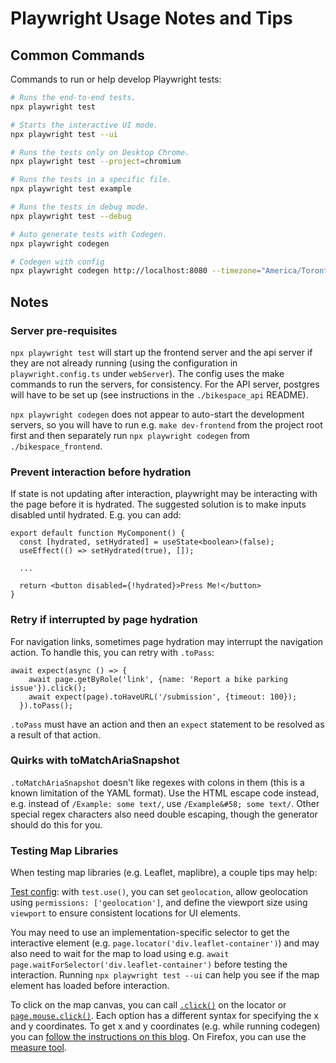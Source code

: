 # Playwright Usage Notes and Tips

## Common Commands

Commands to run or help develop Playwright tests:

```bash
# Runs the end-to-end tests.
npx playwright test

# Starts the interactive UI mode.
npx playwright test --ui

# Runs the tests only on Desktop Chrome.
npx playwright test --project=chromium

# Runs the tests in a specific file.
npx playwright test example

# Runs the tests in debug mode.
npx playwright test --debug

# Auto generate tests with Codegen.
npx playwright codegen
```

```bash
# Codegen with config
npx playwright codegen http://localhost:8080 --timezone="America/Toronto" --geolocation="43.76,-79.43" --viewport-size=800,600
```

## Notes

### Server pre-requisites

`npx playwright test` will start up the frontend server and the api server if they are not already running (using the configuration in `playwright.config.ts` under `webServer`). The config uses the make commands to run the servers, for consistency. For the API server, postgres will have to be set up (see instructions in the `./bikespace_api` README).

`npx playwright codegen` does not appear to auto-start the development servers, so you will have to run e.g. `make dev-frontend` from the project root first and then separately run `npx playwright codegen` from `./bikespace_frontend`.

### Prevent interaction before hydration

If state is not updating after interaction, playwright may be interacting with the page before it is hydrated. The suggested solution is to make inputs disabled until hydrated. E.g. you can add:

```tsx
export default function MyComponent() {
  const [hydrated, setHydrated] = useState<boolean>(false);
  useEffect(() => setHydrated(true), []);

  ...

  return <button disabled={!hydrated}>Press Me!</button>
}
```

### Retry if interrupted by page hydration

For navigation links, sometimes page hydration may interrupt the navigation action. To handle this, you can retry with `.toPass`:

```tsx
await expect(async () => {
    await page.getByRole('link', {name: 'Report a bike parking issue'}).click();
    await expect(page).toHaveURL('/submission', {timeout: 100});
  }).toPass();
```

`.toPass` must have an action and then an `expect` statement to be resolved as a result of that action.


### Quirks with toMatchAriaSnapshot

`.toMatchAriaSnapshot` doesn't like regexes with colons in them (this is a known limitation of the YAML format). Use the HTML escape code instead, e.g. instead of `/Example: some text/`, use `/Example&#58; some text/`. Other special regex characters also need double escaping, though the generator should do this for you.

### Testing Map Libraries

When testing map libraries (e.g. Leaflet, maplibre), a couple tips may help:

[Test config](https://playwright.dev/docs/test-use-options): with `test.use()`, you can set `geolocation`, allow geolocation using `permissions: ['geolocation']`, and define the viewport size using `viewport` to ensure consistent locations for UI elements.

You may need to use an implementation-specific selector to get the interactive element (e.g. `page.locator('div.leaflet-container')`) and may also need to wait for the map to load using e.g. `await page.waitForSelector('div.leaflet-container')` before testing the interaction. Running `npx playwright test --ui` can help you see if the map element has loaded before interaction.

To click on the map canvas, you can call [`.click()`](https://playwright.dev/docs/api/class-locator#locator-click) on the locator or [`page.mouse.click()`](https://playwright.dev/docs/api/class-mouse#mouse-click). Each option has a different syntax for specifying the x and y coordinates. To get x and y coordinates (e.g. while running codegen) you can [follow the instructions on this blog](https://michaelwornow.net/2024/01/02/display-x-y-coords-chrome-debugger). On Firefox, you can use the [measure tool](https://firefox-source-docs.mozilla.org/devtools-user/measure_a_portion_of_the_page/index.html).